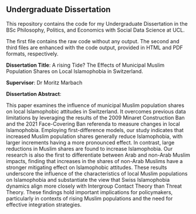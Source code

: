 ## Undergraduate Dissertation 
This repository contains the code for my Undergraduate Dissertation in the BSc Philosophy, Politics, and Economics with Social Data Science at UCL.

The first file contains the raw code without any output. The second and third files are enhanced with the code output, provided in HTML and PDF formats, respectively.


**Dissertation Title**: A rising Tide? The Effects of Municipal Muslim Population Shares on Local Islamophobia in Switzerland.

**Supervisor**: Dr Moritz Marbach

**Dissertation Abstract**:

This paper examines the influence of municipal Muslim population shares on local Islamophobic attitudes in Switzerland. It overcomes previous data limitations by leveraging the results of the 2009 Minaret Construction Ban and the 2021 Face-Covering Ban referenda to measure changes in local Islamophobia. Employing first-difference models, our study indicates that increased Muslim population shares generally reduce Islamophobia, with larger increments having a more pronounced effect. In contrast, large reductions in Muslim shares are found to increase Islamophobia. Our research is also the first to differentiate between Arab and non-Arab Muslim impacts, finding that increases in the shares of non-Arab Muslims have a stronger mitigating effect on Islamophobic attitudes. These results underscore the influence of the characteristics of local Muslim populations on Islamophobia and substantiate the view that Swiss Islamophobia dynamics align more closely with Intergroup Contact Theory than Threat Theory. These findings hold important implications for policymakers, particularly in contexts of rising Muslim populations and the need for effective integration strategies.
